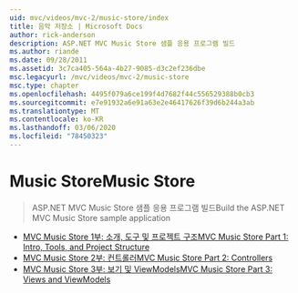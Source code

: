 ```yaml
---
uid: mvc/videos/mvc-2/music-store/index
title: 음악 저장소 | Microsoft Docs
author: rick-anderson
description: ASP.NET MVC Music Store 샘플 응용 프로그램 빌드
ms.author: riande
ms.date: 09/28/2011
ms.assetid: 3c7ca405-564a-4b27-9085-d3c2ef236dbe
msc.legacyurl: /mvc/videos/mvc-2/music-store
msc.type: chapter
ms.openlocfilehash: 4495f079a6ce199f4d7682f44c556529388b0cb3
ms.sourcegitcommit: e7e91932a6e91a63e2e46417626f39d6b244a3ab
ms.translationtype: MT
ms.contentlocale: ko-KR
ms.lasthandoff: 03/06/2020
ms.locfileid: "78450323"
---
```

# <a name="music-store"></a><span data-ttu-id="353fe-103">Music Store</span><span class="sxs-lookup"><span data-stu-id="353fe-103">Music Store</span></span>

> <span data-ttu-id="353fe-104">ASP.NET MVC Music Store 샘플 응용 프로그램 빌드</span><span class="sxs-lookup"><span data-stu-id="353fe-104">Build the ASP.NET MVC Music Store sample application</span></span>

- [<span data-ttu-id="353fe-105">MVC Music Store 1부: 소개, 도구 및 프로젝트 구조</span><span class="sxs-lookup"><span data-stu-id="353fe-105">MVC Music Store Part 1: Intro, Tools, and Project Structure</span></span>](mvc-music-store-part-1-intro-tools-and-project-structure.md)
- [<span data-ttu-id="353fe-106">MVC Music Store 2부: 컨트롤러</span><span class="sxs-lookup"><span data-stu-id="353fe-106">MVC Music Store Part 2: Controllers</span></span>](mvc-music-store-part-2-controllers.md)
- [<span data-ttu-id="353fe-107">MVC Music Store 3부: 보기 및 ViewModels</span><span class="sxs-lookup"><span data-stu-id="353fe-107">MVC Music Store Part 3: Views and ViewModels</span></span>](mvc-music-store-part-3-views-and-viewmodels.md)
